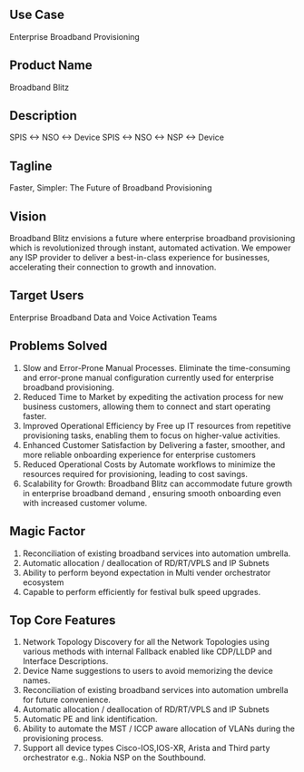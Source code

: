 ## Use Case	
Enterprise Broadband Provisioning
## Product Name	
Broadband Blitz
## Description	
SPIS <-> NSO <-> Device
SPIS <-> NSO <-> NSP <-> Device
## Tagline
Faster, Simpler: The Future of Broadband Provisioning
## Vision
Broadband Blitz envisions a future where enterprise broadband provisioning which is revolutionized through instant, automated activation. We empower any ISP provider  to deliver a best-in-class experience for businesses, accelerating their connection to growth and innovation.
## Target Users
Enterprise Broadband Data and Voice Activation Teams
## Problems Solved
1) Slow and Error-Prone Manual Processes.
Eliminate the time-consuming and error-prone manual configuration currently used for enterprise broadband provisioning.
2) Reduced Time to Market by expediting the activation process for new business customers, allowing them to connect and start operating faster.
3) Improved Operational Efficiency by Free up  IT resources from repetitive provisioning tasks, enabling them to focus on higher-value activities.
4) Enhanced Customer Satisfaction by Delivering a faster, smoother, and more reliable onboarding experience for enterprise customers
5) Reduced Operational Costs by Automate workflows to minimize the resources required for provisioning, leading to cost savings.
6) Scalability for Growth: Broadband Blitz can accommodate future growth in enterprise broadband demand , ensuring smooth onboarding even with increased customer volume.
## Magic Factor
1) Reconciliation of existing broadband services into automation umbrella.
2) Automatic allocation / deallocation of RD/RT/VPLS and IP Subnets
3) Ability to perform beyond expectation in Multi vender orchestrator ecosystem
4) Capable to perform efficiently for festival bulk speed upgrades.
## Top Core Features
1) Network Topology Discovery for all the Network Topologies using various methods with internal Fallback enabled like CDP/LLDP and Interface Descriptions.
2) Device Name suggestions to users to avoid memorizing the device names.
3) Reconciliation of existing broadband services into automation umbrella for future convenience.
4) Automatic allocation / deallocation of RD/RT/VPLS and IP Subnets
5) Automatic PE and link identification.
6) Ability to automate the MST / ICCP aware allocation of VLANs during the provisioning process.
7) Support all device types Cisco-IOS,IOS-XR, Arista and Third party orchestrator e.g.. Nokia NSP on the Southbound.
